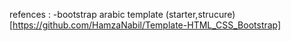refences : 
-bootstrap arabic template (starter,strucure) 
  [https://github.com/HamzaNabil/Template-HTML_CSS_Bootstrap]
